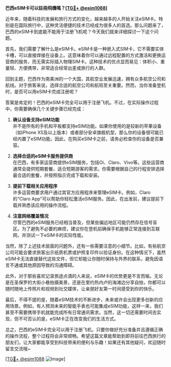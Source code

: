 **巴西eSIM卡可以註冊飛機嗎？[[TG💪+ @esim1088](https://t.me/s/esim1088)]**

近年来，随着科技的发展和旅行方式的变化，越来越多的人开始关注eSIM卡。特别是在国际旅行中，这种灵活便捷的技术已经成为很多人的首选。那么问题来了，巴西的eSIM卡到底能不能用于注册飞机呢？今天我们就来详细探讨一下这个问题。

首先，我们需要了解什么是eSIM卡。eSIM卡是一种嵌入式SIM卡，它不需要实体卡槽，可以直接焊接在设备上。这意味着你可以通过远程配置的方式激活和更换运营商的服务，而无需实际插入物理SIM卡。这种技术的优点显而易见：体积小、重量轻、方便携带，非常适合经常出差或旅行的人群。

回到主题，巴西作为南美洲的一个大国，其航空业发展迅速，拥有众多航空公司和航线。对于旅客来说，选择合适的航空公司和航班至关重要。然而，当你准备登机时，是否可以用eSIM卡完成注册呢？

答案是肯定的！巴西的eSIM卡完全可以用于注册飞机。不过，在实际操作过程中，你需要确保几个关键步骤已经完成：

1. **确认设备支持eSIM功能**  
   并不是所有的手机和平板都支持eSIM功能。如果你使用的是较新的苹果设备（如iPhone XS及以上版本）或者部分安卓旗舰机型，那么你的设备很可能已经内置了eSIM功能。因此，在购买eSIM卡之前，请务必检查你的设备是否兼容。

2. **选择合适的eSIM卡服务提供商**  
   在巴西，有多家运营商提供eSIM服务，包括Oi、Claro、Vivo等。这些运营商通常会提供短期套餐，适合短期游客的需求。你需要根据自己的行程安排选择最合适的套餐，并按照指示完成下载和安装。

3. **提前下载相关应用程序**  
   许多运营商要求用户通过其官方应用程序来管理eSIM卡。例如，Claro的“Claro App”可以帮助你轻松激活eSIM服务。因此，在出发前，建议提前下载并熟悉该应用的操作流程。

4. **注意网络覆盖情况**  
   尽管巴西的eSIM服务已经相当普及，但某些偏远地区可能仍然存在信号盲区。为了避免不必要的麻烦，建议你在登机前确保手机能够正常连接到互联网，并测试一下eSIM卡的实际性能。

当然，除了上述技术层面的问题外，还有一些需要注意的小细节。比如，有些航空公司可能会要求旅客出示纸质机票或护照复印件以验证身份。在这种情况下，虽然eSIM卡无法直接替代这些文件，但它却能让你随时保持与外界的联系，避免因语言不通或其他原因导致的沟通障碍。

此外，对于那些喜欢记录旅途点滴的人来说，eSIM卡的优势更是不言而喻。无论是在圣保罗的大街小巷拍摄美景，还是在里约热内卢的海滩边分享自拍，你都可以随时随地上传照片和视频到社交媒体，让亲朋好友第一时间感受到你的快乐。

最后，不得不提的是，随着eSIM技术的不断进步，未来或许会出现更多创新的应用场景。例如，有人预测未来的智能手表也可能集成eSIM功能，这样一来，我们甚至不需要携带手机就能完成所有日常通讯需求。当然，这一切还需要时间去实现，但不可否认的是，eSIM卡正在改变我们的生活方式。

总之，巴西的eSIM卡完全可以用于注册飞机，只要你做好充分准备并且遵循正确的操作流程，整个过程将会非常顺畅。希望这篇文章能帮助到即将前往巴西旅行的朋友们，让大家都能享受到科技带来的便利与乐趣！如果还有其他疑问，欢迎随时留言交流哦~

[[TG💪+ @esim1088](https://t.me/s/esim1088) ![Image](https://i.postimg.cc/4NQfJmqS/Snipaste-2025-05-13-00-14-12.png)]